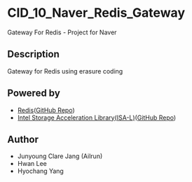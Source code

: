 # CID_10_Naver_Redis_Gateway
Gateway For Redis - Project for Naver

## Description
Gateway for Redis using erasure coding

## Powered by
* [Redis](http://redis.io/)([GitHub Repo](https://github.com/antirez/redis))
* [Intel Storage Acceleration Library(ISA-L)](https://01.org/intel%C2%AE-storage-acceleration-library-open-source-version)([GitHub Repo](https://github.com/01org/isa-l))

## Author
* Junyoung Clare Jang (Ailrun)
* Hwan Lee
* Hyochang Yang
